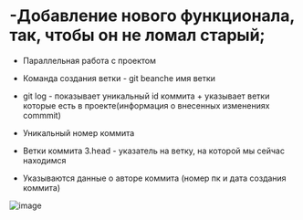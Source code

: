 # -Добавление нового функционала, так, чтобы он не ломал старый;
* Параллельная работа с проектом
* Команда создания ветки - git beanche имя ветки
* git log - показывает уникальный id коммита + указывает ветки которые есть в проекте(информация о внесенных изменениях commmit)

* Уникальный номер коммита
* Ветки коммита 3.head - указатель на ветку, на которой мы сейчас находимся
* Указываются данные о авторе коммита (номер пк и дата создания коммита)

![image](https://user-images.githubusercontent.com/97594146/196634098-f2ab4eb4-8682-4fd9-87c7-acc37f1437a9.png)
